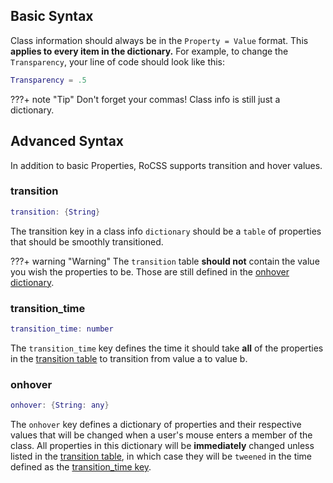 ## Basic Syntax
Class information should always be in the `Property = Value` format. This **applies to every item in the dictionary.** For example, to change the `Transparency`, your line of code should look like this:

```lua
Transparency = .5
```

???+ note "Tip"
    Don't forget your commas! Class info is still just a dictionary.


## Advanced Syntax
In addition to basic Properties, RoCSS supports transition and hover values.


### **transition**
```lua
transition: {String}
```
The transition key in a class info `dictionary` should be a `table` of properties that should be smoothly transitioned.

???+ warning "Warning"
    The `transition` table **should not** contain the value you wish the properties to be. Those are still defined in the [onhover dictionary](syntax.md#onhover).


### **transition_time**
```lua
transition_time: number
```
The `transition_time` key defines the time it should take **all** of the properties in the [transition table](syntax.md#transition) to transition from value a to value b.



### onhover
```lua
onhover: {String: any}
```
The `onhover` key defines a dictionary of properties and their respective values that will be changed when a user's mouse enters a member of the class. All properties in this dictionary will be **immediately** changed unless listed in the [transition table](syntax.md#transition), in which case they will be `tweened` in the time defined as the [transition_time key](syntax.md#transition_time).
